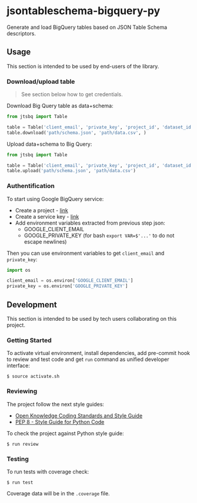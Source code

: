 # jsontableschema-bigquery-py

Generate and load BigQuery tables based on JSON Table Schema descriptors.

## Usage

This section is intended to be used by end-users of the library.

### Download/upload table

> See section below how to get credentials.

Download Big Query table as data+schema:

```python
from jtsbq import Table

table = Table('client_email', 'private_key', 'project_id', 'dataset_id', 'table_id')
table.download('path/schema.json', 'path/data.csv', )
```

Upload data+schema to Big Query:

```python
from jtsbq import Table

table = Table('client_email', 'private_key', 'project_id', 'dataset_id', 'table_id')
table.upload('path/schema.json', 'path/data.csv')
```

### Authentification

To start using Google BigQuery service:
- Create a project - [link](https://console.developers.google.com/home/dashboard)
- Create a service key - [link](https://console.developers.google.com/apis/credentials)
- Add environment variables extracted from previous step json:
    - GOOGLE_CLIENT_EMAIL
    - GOOGLE_PRIVATE_KEY (for bash `export VAR=$'...'` to do not escape newlines)

Then you can use environment variables to get `client_email` and `private_key`:

```python
import os

client_email = os.environ['GOOGLE_CLIENT_EMAIL']
private_key = os.environ['GOOGLE_PRIVATE_KEY']
```

## Development

This section is intended to be used by tech users collaborating
on this project.

### Getting Started

To activate virtual environment, install
dependencies, add pre-commit hook to review and test code
and get `run` command as unified developer interface:

```
$ source activate.sh
```

### Reviewing

The project follow the next style guides:
- [Open Knowledge Coding Standards and Style Guide](https://github.com/okfn/coding-standards)
- [PEP 8 - Style Guide for Python Code](https://www.python.org/dev/peps/pep-0008/)

To check the project against Python style guide:

```
$ run review
```

### Testing

To run tests with coverage check:

```
$ run test
```

Coverage data will be in the `.coverage` file.
